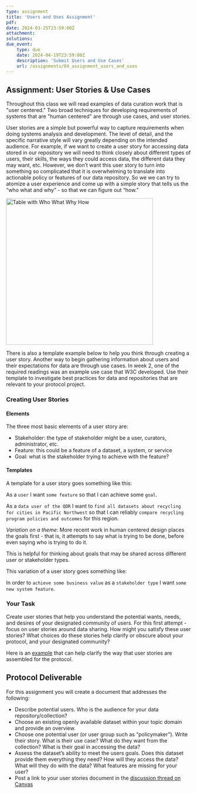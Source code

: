 ```yaml
---
type: assignment
title: 'Users and Uses Assignment'
pdf:
date: 2024-03-25T23:59:00Z
attachment:
solutions:
due_event:
    type: due
    date: 2024-04-19T23:59:00Z
    description: 'Submit Users and Use Cases'
    url: /assignments/04_assignment_users_and_uses
---
```

## Assignment: User Stories & Use Cases
Throughout this class we will read examples of data curation work that is "user centered." Two broad techniques for developing requirements of systems that are "human centered" are through use cases, and user stories.

User stories are a simple but powerful way to capture requirements when doing systems analysis and development. The level of detail, and the specific narrative style will vary greatly depending on the intended audience. For example, if we want to create a user story for accessing data stored in our repository we will need to think closely about different types of users, their skills, the ways they could access data, the different data they may want, etc. However, we don’t want this user story to turn into something so complicated that it is overwhelming to translate into actionable policy or features of our data repository. So we we can try to atomize a user experience and come up with a simple story that tells us the “who what and why” - so that we can figure out “how.”


<img src="{{site.baseurl}}/_images/UserStoriesTable.png" alt="Table with Who What Why How" width="400"/>

There is also a template example below to help you think through creating a user story.  Another way to begin gathering information about users and their expectations for data are through use cases. In week 2, one of the required readings was an example use case that W3C developed. Use their template to investigate best practices for data and repositories that are relevant to your protocol project.

### Creating User Stories
#### Elements

The three most basic elements of a user story are:
- Stakeholder: the type of stakeholder might be a user, curators, administrator, etc.
- Feature: this could be a feature of a dataset, a system, or service
- Goal: what is the stakeholder trying to achieve with the feature?

#### Templates
A template for a user story goes something like this:

As a `user` I want `some feature` so that I can achieve some `goal`.

As a `data user of the QDR` I want to `find all datasets about recycling for cities in Pacific Northwest` so that I can reliably `compare recycling program policies and outcomes` for this region.

*Variation on a theme*: More recent work in human centered design places the goals first - that is, it attempts to say what is trying to be done, before even saying who is trying to do it.

This is helpful for thinking about goals that may be shared across different user or stakeholder types.

This variation of a user story goes something like:

In order to `achieve some business value` as a `stakeholder type` I want `some new system feature`.

### Your Task

Create user stories that help you understand the potential wants, needs, and desires of your designated community of users. For this first attempt - focus on user stories around data sharing. How might you satisfy these user stories? What choices do these stories help clarify or obscure about your protocol, and your designated community?

Here is an [example](https://rochellelundy.gitbooks.io/r3-recycling-repository/content/r3Recycling/protocolReport/userCommunity.html) that can help clarify the way that user stories are assembled for the protocol.

## Protocol Deliverable

For this assignment you will create a document that addresses the following:
- Describe potential users. Who is the audience for your data repository/collection?
- Choose an existing openly available dataset within your topic domain and provide an overview.
- Choose one potential user (or user group such as “policymaker”). Write their story. What is their use case? What do they want from the collection? What is their goal in accessing the data?
- Assess the dataset’s ability to meet the users goals. Does this dataset provide them everything they need? How will they access the data? What will they do with the data? What features are missing for your user?
- Post a link to your user stories document in the [discussion thread on Canvas](https://canvas.uw.edu/courses/1724350/discussion_topics/8887398)
